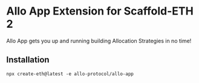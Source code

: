 # Allo App Extension for Scaffold-ETH 2

Allo App gets you up and running building Allocation Strategies in no time!


## Installation

`npx create-eth@latest -e allo-protocol/allo-app`